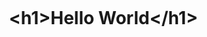 <!--título-->
<div id="user-content-toc">
  <ul align="center">
    <summary><h1 style="display: inline-block">&lt;h1&gt;Hello World&lt;/h1&gt;</h1></summary>
</div>
